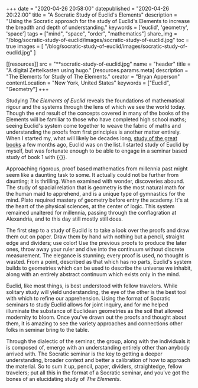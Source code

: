 +++
date = "2020-04-26 20:58:00"
datepublished = "2020-04-26 20:22:00"
title = "A Socratic Study of Euclid's Elements"
description = "Using the Socratic approach for the study of Euclid's Elements to increase the breadth and depth of understanding."
keywords = ['euclid', 'geometry', 'space']
tags = ["mind", "space", "order", "mathematics"]
share_img = "/blog/socratic-study-of-euclid/images/socratic-study-of-euclid.jpg"
toc = true
images = [
  "/blog/socratic-study-of-euclid/images/socratic-study-of-euclid.jpg"
]

[[resources]]
  src = "**socratic-study-of-euclid.jpg"
  name = "header"
  title = "A digital Zettelkasten using hugo."
  [resources.params.meta]
    description = "The Elements for Study of The Elements."
    creator = "Bryan Apperson"
    contentLocation = "New York, United States"
    keywords = ["Euclid", "Geometry"]
+++

Studying _The Elements of Euclid_ reveals the foundations of mathematical rigour
and the systems through the lens of which we see the world today. Though the end
result of the concepts covered in many of the books of the Elements will be
familiar to those who have completed high school maths; seeing Euclid's system
come together to weave the fabric of maths and understanding the proofs from
first principles is another matter entirely. When I started my, what will likely
be decades long, [study of the great books](/blog/a-study-of-the-great-books/) a
few months ago, Euclid was on the list. I started study of Euclid by myself, but
was fortunate enough to be able to engage in a seminar based study of book 1
with {{<external href="https://onlinegreatbooks.com/" text="Online Great Books"/>}}.

Approaching rigorous, proof based mathematics from millennia past might seem
like a daunting task to some. It actually could not be further from daunting; it
is thrilling. When examined with wonder, discoveries abound.  The study of
spacial relation that is geometry is the most natural math for the human maid to
apprehend, and is a unique type of gymnastics for the mind. Plato required
mastery of geometry before entry the academy. It's at the heart of the physical
sciences, at the center of logic. This system remained unaltered for millennia,
passing through the conflagration at Alexandria, and to this day still mostly 
still does.

The first step to a study of Euclid is to take a look over the proofs and draw
them out on paper. Draw them by hand with nothing but a pencil, straight edge
and dividers; use color! Use the previous proofs to produce the later ones,
throw away your ruler and dive into the continuum without discrete measurement.
The elegance is stunning; every proof is used, no thought is wasted. From a
point, described as that which has no parts, Euclid's system builds to
geometries which can be used to describe the universe we inhabit, along with an
entirely abstract continuum which exists only in the mind.

Euclid, like most things, is best understood with fellow travelers. While
solitary study will yield understanding, the eye of the other is the best tool
with which to refine our apprehension. Using the format of Socratic seminars to
study Euclid allows for joint inquiry, and for me helped illuminate the
substance of Euclidean geometries as the soil that allowed modernity to bloom.
Once you've drawn out the proofs and thought about them, it is amazing to see
the variety approaches and connections other folks in seminar bring to the
table.

Through the dialectic of the seminar, the group, along with the individuals it
is composed of, emerge with an understanding entirely other than anybody arrived
with. The Socratic seminar is the key to getting a deeper understanding, broader
context and better a calibration of how to approach the material. So to sum it
up, pencil, paper, dividers, straightedge, fellow travelers; put all this in the
format of a Socratic seminar, and you've got the bones of an elucidating
study of _The Elements_.
